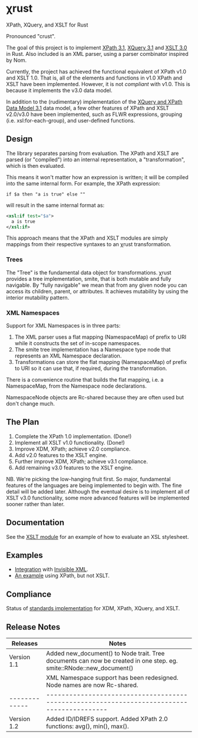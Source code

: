 # χrust

XPath, XQuery, and XSLT for Rust

Pronounced "crust".

The goal of this project is to implement [XPath 3.1](https://www.w3.org/TR/xpath-31/), [XQuery 3.1](https://www.w3.org/TR/xquery-31/) and [XSLT 3.0](http://www.w3.org/TR/xslt-30/) in Rust.
Also included is an XML parser, using a parser combinator inspired by Nom.

Currently, the project has achieved the functional equivalent of XPath v1.0 and XSLT 1.0. That is, all of the elements and functions in v1.0 XPath and XSLT have been implemented.
However, it is not *compliant* with v1.0. This is because it implements the v3.0 data model.

In addition to the (rudimentary) implementation of the [XQuery and XPath Data Model 3.1](https://www.w3.org/TR/xpath-datamodel-31/) data model, a few other features of XPath and XSLT v2.0/v3.0 have been implemented, such as FLWR expressions, grouping (i.e. xsl:for-each-group), and user-defined functions.

## Design

The library separates parsing from evaluation. The XPath and XSLT are parsed (or "compiled") into an internal representation, a "transformation", which is then evaluated.

This means it won't matter how an expression is written; it will be compiled into the same internal form. For example, the XPath expression:

```xpath
if $a then "a is true" else ""
```

will result in the same internal format as:

```xml
<xsl:if test="$a">
  a is true
</xsl:if>
```

This approach means that the XPath and XSLT modules are simply mappings from their respective syntaxes to an χrust transformation.

### Trees

The "Tree" is the fundamental data object for transformations.
χrust provides a tree implementation, smite, that is both mutable and fully navigable.
By "fully navigable" we mean that from any given node you can access its children, parent, or attributes.
It achieves mutability by using the interior mutability pattern.

### XML Namespaces

Support for XML Namespaces is in three parts:

1. The XML parser uses a flat mapping (NamespaceMap) of prefix to URI while it constructs the set of in-scope namespaces.
2. The smite tree implementation has a Namespace type node that represents an XML Namespace declaration.
3. Transformations can store the flat mapping (NamespaceMap) of prefix to URI so it can use that, if required, during the transformation.

There is a convenience routine that builds the flat mapping, i.e. a NamespaceMap, from the Namespace node declarations.

NamespaceNode objects are Rc-shared because they are often used but don't change much.

## The Plan

1. Complete the XPath 1.0 implementation. (Done!)
2. Implement all XSLT v1.0 functionality. (Done!)
3. Improve XDM, XPath; achieve v2.0 compliance.
4. Add v2.0 features to the XSLT engine.
4. Further improve XDM, XPath; achieve v3.1 compliance.
5. Add remaining v3.0 features to the XSLT engine.

NB. We're picking the low-hanging fruit first. So major, fundamental features of the languages are being implemented to begin with. The fine detail will be added later.
Although the eventual desire is to implement all of XSLT v3.0 functionality, some more advanced features will be implemented sooner rather than later.

## Documentation

See the [XSLT module](https://docs.rs/xrust/latest/xrust/xslt/index.html) for an example of how to evaluate an XSL stylesheet.

## Examples

* [Integration](https://github.com/ballsteve/xrust/blob/main/examples/ixml.rs) with [Invisible XML](https://www.w3.org/community/ixml/2021/03/19/welcome-to-ixml/).
* [An example](https://github.com/ballsteve/xrust/blob/main/examples/issue-30.rs) using XPath, but not XSLT.

## Compliance

Status of [standards implementation](https://github.com/ballsteve/xrust/blob/main/docs/compliance.md) for XDM, XPath, XQuery, and XSLT.

## Release Notes

| Releases    | Notes                                                                                    |
|-------------|------------------------------------------------------------------------------------------|
| Version 1.1 | Added new_document() to Node trait. Tree documents can now be created in one step. eg. smite::RNode::new_document() |
|             | XML Namespace support has been redesigned. Node names are now Rc-shared.                 |
|-------------|------------------------------------------------------------------------------------------|
| Version 1.2 | Added ID/IDREFS support. Added XPath 2.0 functions: avg(), min(), max().                 |

